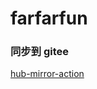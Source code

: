 # farfarfun

### 同步到 gitee

[hub-mirror-action](https://github.com/marketplace/actions/hub-mirror-action)
